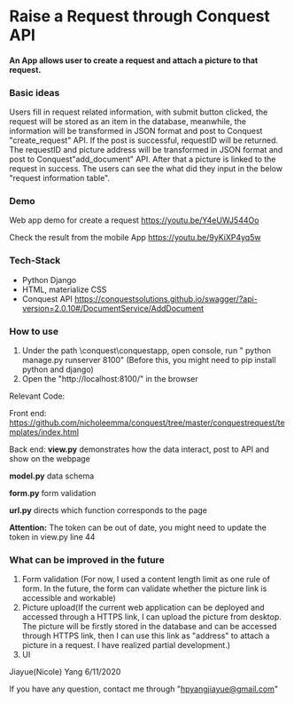 # **Raise a Request through Conquest API**

#### An App allows user to create a request and attach a picture to that request.



### Basic ideas

Users fill in request related information, with submit button clicked, the request will be stored as an item in the database, meanwhile, the information will be transformed in JSON format and post to Conquest "create_request" API. If the post is successful, requestID will be returned. The requestID and picture address will be transformed in JSON format and post to Conquest"add_document" API. After that a picture is linked to the request in success. The users can see the what did they input in the below "request information table".

### Demo

Web app demo for create a request https://youtu.be/Y4eUWJ544Oo

Check the result from the mobile App https://youtu.be/9yKiXP4yq5w

### Tech-Stack

- Python Django
- HTML, materialize CSS
- Conquest API https://conquestsolutions.github.io/swagger/?api-version=2.0.10#/DocumentService/AddDocument

### How to use

1. Under the path \conquest\conquestapp, open console, run " python manage.py runserver 8100" (Before this, you might need to pip install python and django)
2. Open the "http://localhost:8100/" in the browser

Relevant Code:

Front end: https://github.com/nicholeemma/conquest/tree/master/conquestrequest/templates/index.html

Back end: **view.py** demonstrates how the data interact, post to API and show on the webpage

**model.py** data schema

**form.py** form validation

**url.py** directs which function corresponds to the page

**Attention:** The token can be out of date, you might need to update the token in view.py line 44

### What can be improved in the future

1. Form validation (For now, I used a content length limit as one rule of form. In the future, the form can validate whether the picture link is accessible and workable)
2. Picture upload(If the current web application can be deployed and accessed through a HTTPS link, I can upload the picture from desktop. The picture will be firstly stored in the database and can be accessed through HTTPS link, then I can use this link as "address" to attach a picture in a request. I have realized partial development.)
3. UI



Jiayue(Nicole) Yang 6/11/2020

If you have any question, contact me through "hpyangjiayue@gmail.com"